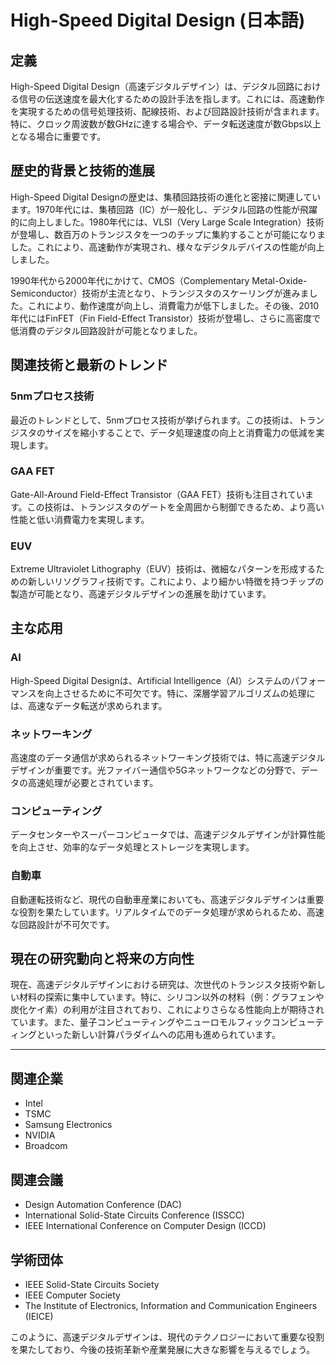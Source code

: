 # High-Speed Digital Design (日本語)

## 定義
High-Speed Digital Design（高速デジタルデザイン）は、デジタル回路における信号の伝送速度を最大化するための設計手法を指します。これには、高速動作を実現するための信号処理技術、配線技術、および回路設計技術が含まれます。特に、クロック周波数が数GHzに達する場合や、データ転送速度が数Gbps以上となる場合に重要です。

## 歴史的背景と技術的進展
High-Speed Digital Designの歴史は、集積回路技術の進化と密接に関連しています。1970年代には、集積回路（IC）が一般化し、デジタル回路の性能が飛躍的に向上しました。1980年代には、VLSI（Very Large Scale Integration）技術が登場し、数百万のトランジスタを一つのチップに集約することが可能になりました。これにより、高速動作が実現され、様々なデジタルデバイスの性能が向上しました。

1990年代から2000年代にかけて、CMOS（Complementary Metal-Oxide-Semiconductor）技術が主流となり、トランジスタのスケーリングが進みました。これにより、動作速度が向上し、消費電力が低下しました。その後、2010年代にはFinFET（Fin Field-Effect Transistor）技術が登場し、さらに高密度で低消費のデジタル回路設計が可能となりました。

## 関連技術と最新のトレンド
### 5nmプロセス技術
最近のトレンドとして、5nmプロセス技術が挙げられます。この技術は、トランジスタのサイズを縮小することで、データ処理速度の向上と消費電力の低減を実現します。

### GAA FET
Gate-All-Around Field-Effect Transistor（GAA FET）技術も注目されています。この技術は、トランジスタのゲートを全周囲から制御できるため、より高い性能と低い消費電力を実現します。

### EUV
Extreme Ultraviolet Lithography（EUV）技術は、微細なパターンを形成するための新しいリソグラフィ技術です。これにより、より細かい特徴を持つチップの製造が可能となり、高速デジタルデザインの進展を助けています。

## 主な応用
### AI
High-Speed Digital Designは、Artificial Intelligence（AI）システムのパフォーマンスを向上させるために不可欠です。特に、深層学習アルゴリズムの処理には、高速なデータ転送が求められます。

### ネットワーキング
高速度のデータ通信が求められるネットワーキング技術では、特に高速デジタルデザインが重要です。光ファイバー通信や5Gネットワークなどの分野で、データの高速処理が必要とされています。

### コンピューティング
データセンターやスーパーコンピュータでは、高速デジタルデザインが計算性能を向上させ、効率的なデータ処理とストレージを実現します。

### 自動車
自動運転技術など、現代の自動車産業においても、高速デジタルデザインは重要な役割を果たしています。リアルタイムでのデータ処理が求められるため、高速な回路設計が不可欠です。

## 現在の研究動向と将来の方向性
現在、高速デジタルデザインにおける研究は、次世代のトランジスタ技術や新しい材料の探索に集中しています。特に、シリコン以外の材料（例：グラフェンや炭化ケイ素）の利用が注目されており、これによりさらなる性能向上が期待されています。また、量子コンピューティングやニューロモルフィックコンピューティングといった新しい計算パラダイムへの応用も進められています。

---

## 関連企業
- Intel
- TSMC
- Samsung Electronics
- NVIDIA
- Broadcom

## 関連会議
- Design Automation Conference (DAC)
- International Solid-State Circuits Conference (ISSCC)
- IEEE International Conference on Computer Design (ICCD)

## 学術団体
- IEEE Solid-State Circuits Society
- IEEE Computer Society
- The Institute of Electronics, Information and Communication Engineers (IEICE)

このように、高速デジタルデザインは、現代のテクノロジーにおいて重要な役割を果たしており、今後の技術革新や産業発展に大きな影響を与えるでしょう。